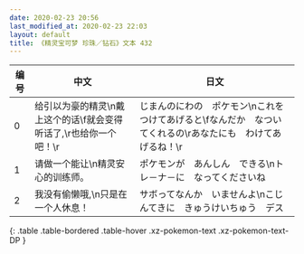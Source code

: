 ```yaml
---
date: 2020-02-23 20:56
last_modified_at: 2020-02-23 22:03
layout: default
title: 《精灵宝可梦 珍珠／钻石》文本 432
---
```

| 编号 | 中文 | 日文 |
| ---- | ---- | ---- |
| 0 | 给引以为豪的精灵\n戴上这个的话\f就会变得听话了,\r也给你一个吧！\r | じまんのにわの　ポケモン\nこれを　つけてあげると\fなんだか　なついてくれるの\rあなたにも　わけてあげるね！\r |
| 1 | 请做一个能让\n精灵安心的训练师。 | ポケモンが　あんしん　できる\nトレ－ナ－に　なってくださいね |
| 2 | 我没有偷懒哦,\n只是在一个人休息！ | サボってなんか　いませんよ\nこじんてきに　きゅうけいちゅう　デス |
{: .table .table-bordered .table-hover .xz-pokemon-text .xz-pokemon-text-DP }